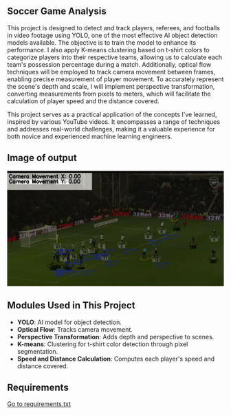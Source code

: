 ##  Soccer Game Analysis

This project is designed to detect and track players, referees, and footballs in video footage using YOLO, one of the most effective AI object detection models available. The objective is to train the model to enhance its performance. I also apply K-means clustering based on t-shirt colors to categorize players into their respective teams, allowing us to calculate each team's possession percentage during a match. Additionally, optical flow techniques will be employed to track camera movement between frames, enabling precise measurement of player movement. To accurately represent the scene's depth and scale, I will implement perspective transformation, converting measurements from pixels to meters, which will facilitate the calculation of player speed and the distance covered.

This project serves as a practical application of the concepts I've learned, inspired by various YouTube videos. It encompasses a range of techniques and addresses real-world challenges, making it a valuable experience for both novice and experienced machine learning engineers.                                      

## Image of output
![Screenshot](https://github.com/Moein-Talebi/Soccer-Game-Analysis/blob/main/output/screenshot.png)


## Modules Used in This Project

- **YOLO**: AI model for object detection.
- **Optical Flow**: Tracks camera movement.
- **Perspective Transformation**: Adds depth and perspective to scenes.
- **K-means**: Clustering for t-shirt color detection through pixel segmentation.
- **Speed and Distance Calculation**: Computes each player's speed and distance covered.

## Requirements

[Go to requirements.txt](https://github.com/Moein-Talebi/Soccer-Game-Analysis/blob/main/requirements.txt)

